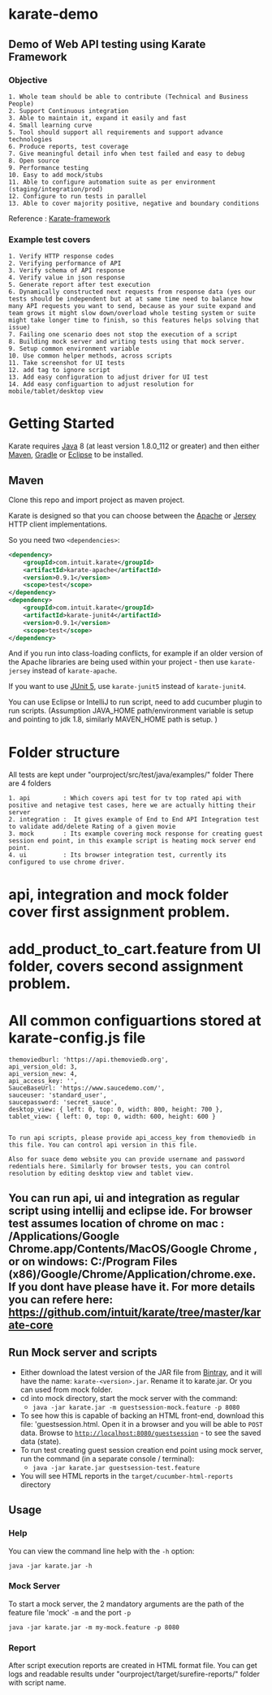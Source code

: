# karate-demo

## Demo of Web API testing using Karate Framework 

### Objective

    1. Whole team should be able to contribute (Technical and Business People)
    2. Support Continuous integration  
    3. Able to maintain it, expand it easily and fast
    4. Small learning curve 
    5. Tool should support all requirements and support advance technologies 
    6. Produce reports, test coverage
    7. Give meaningful detail info when test failed and easy to debug
    8. Open source 
    9. Performance testing 
    10. Easy to add mock/stubs 
    11. Able to configure automation suite as per environment (staging/integration/prod)
    12. Configure to run tests in parallel
    13. Able to cover majority positive, negative and boundary conditions

Reference : <a href="https://github.com/intuit/karate">Karate-framework</a> 

### Example test covers 

    1. Verify HTTP response codes 
    2. Verifying performance of API
    3. Verify schema of API response
    4. Verify value in json response 
    5. Generate report after test execution
    6. Dynamically constructed next requests from response data (yes our tests should be independent but at at same time need to balance how many API requests you want to send, because as your suite expand and team grows it might slow down/overload whole testing system or suite might take longer time to finish, so this features helps solving that issue)  
    7. Failing one scenario does not stop the execution of a script
    8. Building mock server and writing tests using that mock server.
    9. Setup common environment variable
    10. Use common helper methods, across scripts
    11. Take screenshot for UI tests
    12. add tag to ignore script
    13. Add easy configuration to adjust driver for UI test
    14. Add easy configuartion to adjust resolution for mobile/tablet/desktop view
    
    
 # Getting Started
Karate requires [Java](http://www.oracle.com/technetwork/java/javase/downloads/index.html) 8 (at least version 1.8.0_112 or greater) and then either [Maven](http://maven.apache.org), [Gradle](https://gradle.org) or [Eclipse](#eclipse-quickstart) to be installed.

## Maven


Clone this repo and import project as maven project. 

Karate is designed so that you can choose between the [Apache](https://hc.apache.org/index.html) or [Jersey](https://jersey.java.net) HTTP client implementations.


So you need two `<dependencies>`:

```xml
<dependency>
    <groupId>com.intuit.karate</groupId>
    <artifactId>karate-apache</artifactId>
    <version>0.9.1</version>
    <scope>test</scope>
</dependency>
<dependency>
    <groupId>com.intuit.karate</groupId>
    <artifactId>karate-junit4</artifactId>
    <version>0.9.1</version>
    <scope>test</scope>
</dependency>
```

And if you run into class-loading conflicts, for example if an older version of the Apache libraries are being used within your project - then use `karate-jersey` instead of `karate-apache`.

If you want to use [JUnit 5](#junit-5), use `karate-junit5` instead of `karate-junit4`.


You can use Eclipse or IntelliJ to run script, need to add cucumber plugin to run scripts. (Assumption JAVA_HOME path/environment variable is setup and pointing to jdk 1.8, similarly MAVEN_HOME path is setup. )


# Folder structure 

All tests are kept under "ourproject/src/test/java/examples/" folder
There are 4 folders

    1. api         : Which covers api test for tv top rated api with positive and netagive test cases, here we are actually hitting their server
    2. integration :  It gives example of End to End API Integration test to validate add/delete Rating of a given movie
    3. mock        : Its example covering mock response for creating guest session end point, in this example script is heating mock server end point. 
    4. ui          : Its browser integration test, currently its configured to use chrome driver. 
    
    
# api, integration and mock folder cover first assignment problem. 
# add_product_to_cart.feature from UI folder, covers second assignment problem.


# All common configuartions stored at karate-config.js file

    themoviedburl: 'https://api.themoviedb.org',
    api_version_old: 3,
    api_version_new: 4,
    api_access_key: '',
    SauceBaseUrl: 'https://www.saucedemo.com/',
    sauceuser: 'standard_user',
    saucepassword: 'secret_sauce',
    desktop_view: { left: 0, top: 0, width: 800, height: 700 },
    tablet_view: { left: 0, top: 0, width: 600, height: 600 }
    
    
    To run api scripts, please provide api_access_key from themoviedb in this file. You can control api version in this file. 
    
    Also for suace demo website you can provide username and password redentials here. Similarly for browser tests, you can control resolution by editing desktop view and tablet view. 
    
    
## You can run api, ui and integration as regular script using intellij and eclipse ide. For browser test assumes location of chrome on mac : /Applications/Google Chrome.app/Contents/MacOS/Google Chrome , or on windows: C:/Program Files (x86)/Google/Chrome/Application/chrome.exe. If you dont have please have it. For more details you can refere here: https://github.com/intuit/karate/tree/master/karate-core


## Run Mock server and scripts

* Either download the latest version of the JAR file from [Bintray](https://dl.bintray.com/ptrthomas/karate/), and it will have the name: `karate-<version>.jar`. Rename it to karate.jar. Or you can used from mock folder. 
* cd into mock directory, start the mock server with the command:
  * `java -jar karate.jar -m guestsession-mock.feature -p 8080`
* To see how this is capable of backing an HTML front-end, download this file: 'guestsession.html. Open it in a browser and you will be able to `POST` data. Browse to [`http://localhost:8080/guestsession`](http://localhost:8080/guestsession) - to see the saved data (state).
* To run test creating guest session creation end point using mock server, run the command (in a separate console / terminal):
  * `java -jar karate.jar guestsession-test.feature`
* You will see HTML reports in the `target/cucumber-html-reports` directory

## Usage
### Help
You can view the command line help with the `-h` option:
```
java -jar karate.jar -h
```

### Mock Server
To start a mock server, the 2 mandatory arguments are the path of the feature file 'mock' `-m` and the port `-p`

```
java -jar karate.jar -m my-mock.feature -p 8080
```

### Report

After script execution reports are created in HTML format file. You can get logs and readable results under "ourproject/target/surefire-reports/" folder with script name. 
